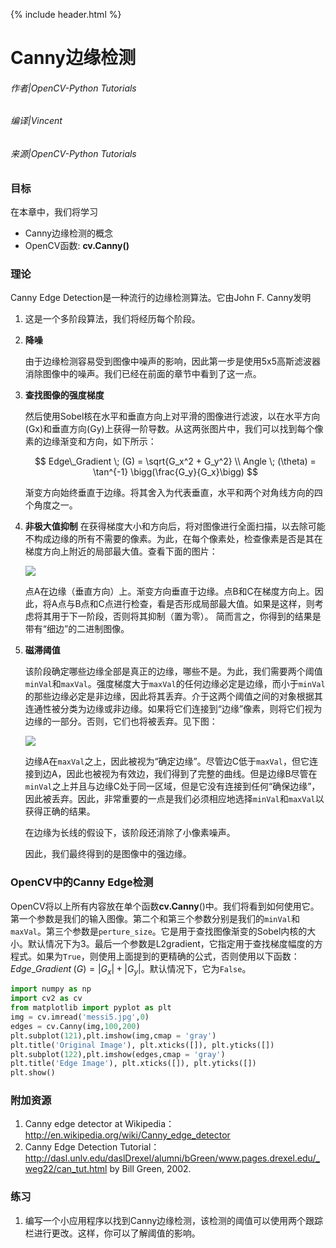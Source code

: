 {% include header.html %}

# Canny边缘检测

###### 作者|OpenCV-Python Tutorials
###### 编译|Vincent
###### 来源|OpenCV-Python Tutorials  

### 目标
在本章中，我们将学习
- Canny边缘检测的概念
- OpenCV函数: **cv.Canny()**

### 理论

Canny Edge Detection是一种流行的边缘检测算法。它由John F. Canny发明

1. 这是一个多阶段算法，我们将经历每个阶段。


2. **降噪**

   由于边缘检测容易受到图像中噪声的影响，因此第一步是使用5x5高斯滤波器消除图像中的噪声。我们已经在前面的章节中看到了这一点。

3. **查找图像的强度梯度**

   然后使用Sobel核在水平和垂直方向上对平滑的图像进行滤波，以在水平方向(Gx)和垂直方向(Gy)上获得一阶导数。从这两张图片中，我们可以找到每个像素的边缘渐变和方向，如下所示：

    $$
    Edge\_Gradient \; (G) = \sqrt{G_x^2 + G_y^2} \\ Angle \; (\theta) = \tan^{-1} \bigg(\frac{G_y}{G_x}\bigg)
    $$
   
   渐变方向始终垂直于边缘。将其舍入为代表垂直，水平和两个对角线方向的四个角度之一。

4. **非极大值抑制**
    在获得梯度大小和方向后，将对图像进行全面扫描，以去除可能不构成边缘的所有不需要的像素。为此，在每个像素处，检查像素是否是其在梯度方向上附近的局部最大值。查看下面的图片：

    ![](http://qiniu.aihubs.net/nms.jpg)

    点A在边缘（垂直方向）上。渐变方向垂直于边缘。点B和C在梯度方向上。因此，将A点与B点和C点进行检查，看是否形成局部最大值。如果是这样，则考虑将其用于下一阶段，否则将其抑制（置为零）。
    简而言之，你得到的结果是带有“细边”的二进制图像。

5. **磁滞阈值**

   该阶段确定哪些边缘全部是真正的边缘，哪些不是。为此，我们需要两个阈值`minVal`和`maxVal`。强度梯度大于`maxVal`的任何边缘必定是边缘，而小于`minVal`的那些边缘必定是非边缘，因此将其丢弃。介于这两个阈值之间的对象根据其连通性被分类为边缘或非边缘。如果将它们连接到“边缘”像素，则将它们视为边缘的一部分。否则，它们也将被丢弃。见下图：

    ![](http://qiniu.aihubs.net/hysteresis.jpg)
   
   边缘A在`maxVal`之上，因此被视为“确定边缘”。尽管边C低于`maxVal`，但它连接到边A，因此也被视为有效边，我们得到了完整的曲线。但是边缘B尽管在`minVal`之上并且与边缘C处于同一区域，但是它没有连接到任何“确保边缘”，因此被丢弃。因此，非常重要的一点是我们必须相应地选择`minVal`和`maxVal`以获得正确的结果。

    在边缘为长线的假设下，该阶段还消除了小像素噪声。
 
    因此，我们最终得到的是图像中的强边缘。

### OpenCV中的Canny Edge检测

OpenCV将以上所有内容放在单个函数**cv.Canny**()中。我们将看到如何使用它。第一个参数是我们的输入图像。第二个和第三个参数分别是我们的`minVal`和`maxVal`。第三个参数是`perture_size`。它是用于查找图像渐变的Sobel内核的大小。默认情况下为3。最后一个参数是L2gradient，它指定用于查找梯度幅度的方程式。如果为`True`，则使用上面提到的更精确的公式，否则使用以下函数：$Edge\_Gradient \; (G) = |G_x| + |G_y|$。默认情况下，它为`False`。

```python
import numpy as np
import cv2 as cv
from matplotlib import pyplot as plt
img = cv.imread('messi5.jpg',0)
edges = cv.Canny(img,100,200)
plt.subplot(121),plt.imshow(img,cmap = 'gray')
plt.title('Original Image'), plt.xticks([]), plt.yticks([])
plt.subplot(122),plt.imshow(edges,cmap = 'gray')
plt.title('Edge Image'), plt.xticks([]), plt.yticks([])
plt.show()
```

### 附加资源

1. Canny edge detector at Wikipedia：http://en.wikipedia.org/wiki/Canny_edge_detector
2. Canny Edge Detection Tutorial：http://dasl.unlv.edu/daslDrexel/alumni/bGreen/www.pages.drexel.edu/_weg22/can_tut.html by Bill Green, 2002.

### 练习

1. 编写一个小应用程序以找到Canny边缘检测，该检测的阈值可以使用两个跟踪栏进行更改。这样，你可以了解阈值的影响。